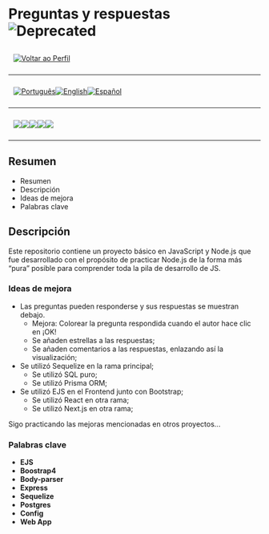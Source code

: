 <p align="center">
  <h1>
    Preguntas y respuestas
  <span>
      <img src="https://img.shields.io/badge/-DEPRECATED-8A2BE2?style=for-the-badge" alt="Deprecated">
  </span>
  
  </h1>
</p>

<div style="display: flex; align-items: center; padding: 10px;">
  <span>
    <a href="https://github.com/rafael-o-cunha/rafael-o-cunha/blob/main/README_ES.md">
        <img src="https://img.shields.io/badge/-Home-black?style=for-the-badge" alt="Voltar ao Perfil">
    </a>
</span>
</div>

---

<div style="display: flex; align-items: center; padding: 10px;">
  <span>
    <a href="https://github.com/rafael-o-cunha/perguntas_e_respostas/blob/main/README.md">
      <img src="https://img.shields.io/badge/-Português-green?style=for-the-badge" alt="Português">
    </a>
  </span>

  <span>
    <a href="https://github.com/rafael-o-cunha/perguntas_e_respostas/blob/main/README_EN.md">
      <img src="https://img.shields.io/badge/-English-blue?style=for-the-badge" alt="English">
    </a>
  </span>

  <span>
    <a href="https://github.com/rafael-o-cunha/perguntas_e_respostas/blob/main/README_ES.md">
      <img src="https://img.shields.io/badge/-Español-red?style=for-the-badge" alt="Español">
    </a>
  </span>
</div>

---

<div style="display: flex; align-items: center; padding: 10px;">
  <span>
    <img src="https://img.shields.io/badge/node.js-339933?style=for-the-badge&logo=Node.js&logoColor=white" />
  </span>
  <span>
    <img src="https://img.shields.io/badge/Bootstrap-563D7C?style=for-the-badge&logo=bootstrap&logoColor=white" />
  </span>
  <span>
    <img src="https://img.shields.io/badge/express.js-000000?style=for-the-badge&logo=express&logoColor=white" />
  </span>
  <span>
    <img src="https://img.shields.io/badge/postgresql-4169e1?style=for-the-badge&logo=postgresql&logoColor=white" />
  </span>
  <span>
    <img src="https://img.shields.io/badge/Visual%20Studio%20Code-007ACC?style=for-the-badge&logo=visualstudiocode&logoColor=fff" />
  </span>
</div>

---

## Resumen

- Resumen
- Descripción
- Ideas de mejora
- Palabras clave

## Descripción
 Este repositorio contiene un proyecto básico en JavaScript y Node.js que fue desarrollado con el propósito
de practicar Node.js de la forma más “pura” posible para comprender toda la pila de desarrollo de JS.

### Ideas de mejora

- Las preguntas pueden responderse y sus respuestas se muestran debajo.
  - Mejora: Colorear la pregunta respondida cuando el autor hace clic en ¡OK!
  - Se añaden estrellas a las respuestas;
  - Se añaden comentarios a las respuestas, enlazando así la visualización;
- Se utilizó Sequelize en la rama principal;
  - Se utilizó SQL puro;
  - Se utilizó Prisma ORM;
- Se utilizó EJS en el Frontend junto con Bootstrap;
  - Se utilizó React en otra rama;
  - Se utilizó Next.js en otra rama;


Sigo practicando las mejoras mencionadas en otros proyectos...

### Palabras clave

- **EJS**
- **Boostrap4**
- **Body-parser**
- **Express**
- **Sequelize**
- **Postgres**
- **Config**
- **Web App**



